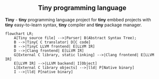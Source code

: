 <p align="center">
<h2 align="center"> Tiny programming language </h2>
</p>

**Tiny** - **tiny** programming language project for **tiny** embbed projects with **tiny** easy-to-learn syntax, **tiny** compiler and **tiny** package manager.

```mermaid
flowchart LR;
    A[Tiny source file] -->|Parser| B(Abstract Syntax Tree);
    B -->|TinyC C translator| D[C code]
    B -->|TinyC LLVM frontend| E[LLVM IR]
    D -->|Clang frontend| E[LLVM IR]
    G[External C library, static linking] -->|Clang frontend| E[LLVM IR]
    E[LLVM IR] -->|LLVM backend| I[Object]
    L[External C library objects] -->|lld| P[Native binary]
    I -->|lld| P[native binary]
```

